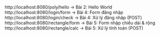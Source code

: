 http://localhost:8080/poly/hello           → Bài 2: Hello World
http://localhost:8080/login/form           → Bài 4: Form đăng nhập
http://localhost:8080/login/check          → Bài 4: Xử lý đăng nhập (POST)
http://localhost:8080/rectangle/form       → Bài 5: Form nhập chiều dài & rộng
http://localhost:8080/rectangle/calc       → Bài 5: Xử lý tính toán (POST)
